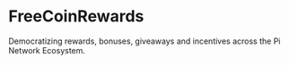 # FreeCoinRewards
Democratizing rewards, bonuses, giveaways and incentives across the Pi Network Ecosystem.
